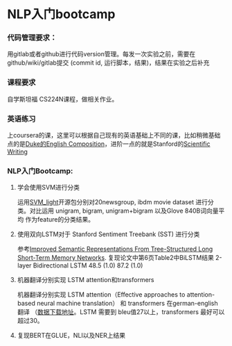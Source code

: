 # NLP入门bootcamp

### 代码管理要求：

用gitlab或者github进行代码version管理。每发一次实验之前，需要在 github/wiki/gitlab提交 (commit id, 运行脚本，结果)，结果在实验之后补充

 

### 课程要求

自学斯坦福 CS224N课程，做相关作业。



### 英语练习

上coursera的课，这里可以根据自己现有的英语基础上不同的课，比如稍微基础点的是[Duke的English Composition](https://www.coursera.org/learn/english-composition)，进阶一点的就是Stanford的[Scientific Writing](https://www.coursera.org/learn/sciwrite)



### NLP入门Bootcamp:

1. 学会使用SVM进行分类

   运用[SVM_light](http://svmlight.joachims.org/)开源包分别对20newsgroup, ibdm movie dataset 进行分类。对比运用 unigram, bigram, unigram+bigram 以及Glove 840B词向量平均 作为feature的分类结果。

2. 使用双向LSTM对于 Stanford Sentiment Treebank (SST) 进行分类

   参考[Improved Semantic Representations From Tree-Structured Long Short-Term Memory Networks](https://arxiv.org/pdf/1503.00075.pdf). 复现论文中第6页Table2中BiLSTM结果 2-layer Bidirectional LSTM 48.5 (1.0) 87.2 (1.0)
     

3. 机器翻译分别实现 LSTM attention和transformers

   机器翻译分别实现 LSTM attention（Effective approaches to attention-based neural machine translation） 和 transformers 在german-english 翻译 （[数据下载地址](http://cs.stanford.edu/~bdlijiwei/process_data.tar.gz)。LSTM 需要到 bleu值27以上，transformers 最好可以超过30。

4. 复现BERT在GLUE，NLI以及NER上结果

 

 

 

 